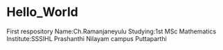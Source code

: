# Hello_World
First respository
Name:Ch.Ramanjaneyulu
Studying:1st MSc Mathematics
Institute:SSSIHL Prashanthi Nilayam campus Puttaparthi
